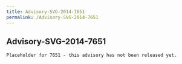 ```yaml
---
title: Advisory-SVG-2014-7651
permalink: /Advisory-SVG-2014-7651
---
```


## Advisory-SVG-2014-7651

```
Placeholder for 7651 - this advisory has not been released yet.
```
